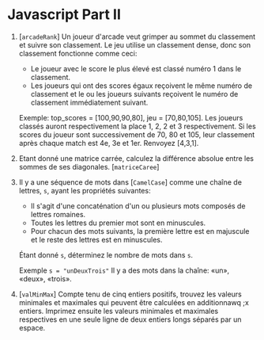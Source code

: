 # Javascript Part II
1. [`arcadeRank`] Un joueur d'arcade veut grimper au sommet du classement et suivre son classement. Le jeu utilise un classement dense, donc son classement fonctionne comme ceci:
    - Le joueur avec le score le plus élevé est classé numéro 1 dans le classement.
    - Les joueurs qui ont des scores égaux reçoivent le même numéro de classement et le ou les joueurs suivants reçoivent le numéro de classement immédiatement suivant.

    Exemple: top_scores = [100,90,90,80], jeu = [70,80,105].
    Les joueurs classés auront respectivement la place 1, 2, 2 et 3 respectivement. Si les scores du joueur sont successivement de 70, 80 et 105, leur classement après chaque match est 4e, 3e et 1er. Renvoyez [4,3,1].

2. Etant donné une matrice carrée, calculez la différence absolue entre les sommes de ses diagonales. [`matriceCaree`]

3. Il y a une séquence de mots dans [`CamelCase`] comme une chaîne de lettres, `s`, ayant les propriétés suivantes:

    - Il s'agit d'une concaténation d'un ou plusieurs mots composés de lettres romaines.
    - Toutes les lettres du premier mot sont en minuscules.
    - Pour chacun des mots suivants, la première lettre est en majuscule et le reste des lettres est en minuscules.

    Étant donné `s`, déterminez le nombre de mots dans `s`.

    Exemple
    `s = "unDeuxTrois"`
    Il y a des mots dans la chaîne: «un», «deux», «trois».

4. [`valMinMax`] Compte tenu de cinq entiers positifs, trouvez les valeurs minimales et maximales qui peuvent être calculées en additionnawq ;x entiers. Imprimez ensuite les valeurs minimales et maximales respectives en une seule ligne de deux entiers longs séparés par un espace.
